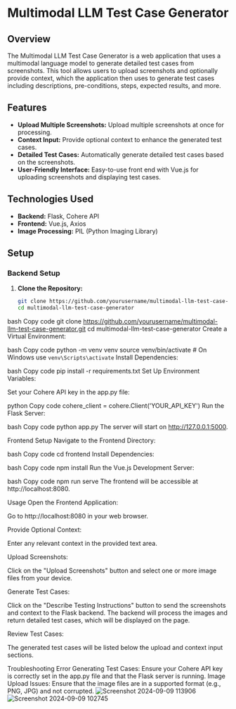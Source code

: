 # Multimodal LLM Test Case Generator

## **Overview**

The Multimodal LLM Test Case Generator is a web application that uses a multimodal language model to generate detailed test cases from screenshots. This tool allows users to upload screenshots and optionally provide context, which the application then uses to generate test cases including descriptions, pre-conditions, steps, expected results, and more.

## **Features**

- **Upload Multiple Screenshots:** Upload multiple screenshots at once for processing.
- **Context Input:** Provide optional context to enhance the generated test cases.
- **Detailed Test Cases:** Automatically generate detailed test cases based on the screenshots.
- **User-Friendly Interface:** Easy-to-use front end with Vue.js for uploading screenshots and displaying test cases.

## **Technologies Used**

- **Backend:** Flask, Cohere API
- **Frontend:** Vue.js, Axios
- **Image Processing:** PIL (Python Imaging Library)

## **Setup**

### **Backend Setup**

1. **Clone the Repository:**

   ```bash
   git clone https://github.com/yourusername/multimodal-llm-test-case-generator.git
   cd multimodal-llm-test-case-generator

bash
Copy code
git clone https://github.com/yourusername/multimodal-llm-test-case-generator.git
cd multimodal-llm-test-case-generator
Create a Virtual Environment:

bash
Copy code
python -m venv venv
source venv/bin/activate  # On Windows use `venv\Scripts\activate`
Install Dependencies:

bash
Copy code
pip install -r requirements.txt
Set Up Environment Variables:

Set your Cohere API key in the app.py file:

python
Copy code
cohere_client = cohere.Client('YOUR_API_KEY')
Run the Flask Server:

bash
Copy code
python app.py
The server will start on http://127.0.0.1:5000.

Frontend Setup
Navigate to the Frontend Directory:

bash
Copy code
cd frontend
Install Dependencies:

bash
Copy code
npm install
Run the Vue.js Development Server:

bash
Copy code
npm run serve
The frontend will be accessible at http://localhost:8080.

Usage
Open the Frontend Application:

Go to http://localhost:8080 in your web browser.

Provide Optional Context:

Enter any relevant context in the provided text area.

Upload Screenshots:

Click on the "Upload Screenshots" button and select one or more image files from your device.

Generate Test Cases:

Click on the "Describe Testing Instructions" button to send the screenshots and context to the Flask backend. The backend will process the images and return detailed test cases, which will be displayed on the page.

Review Test Cases:

The generated test cases will be listed below the upload and context input sections.

Troubleshooting
Error Generating Test Cases: Ensure your Cohere API key is correctly set in the app.py file and that the Flask server is running.
Image Upload Issues: Ensure that the image files are in a supported format (e.g., PNG, JPG) and not corrupted.
![Screenshot 2024-09-09 113906](https://github.com/user-attachments/assets/28411303-9fe5-44d8-b82b-3020c3c8e928)
![Screenshot 2024-09-09 102745](https://github.com/user-attachments/assets/ab598786-482d-411b-9837-01c8633c1511)

